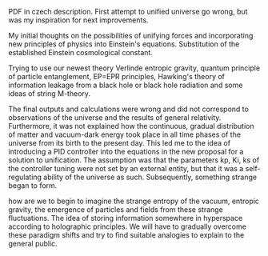 PDF in czech description. 
First attempt to unified universe go wrong, 
but was my inspiration for next improvements.

My initial thoughts on the possibilities of unifying forces and 
incorporating new principles of physics into Einstein's equations. 
Substitution of the established Einstein cosmological constant.

Trying to use our newest theory
Verlinde entropic gravity, quantum principle of particle entanglement, 
EP=EPR principles, Hawking's theory of information leakage
from a black hole or black hole radiation and some ideas of string M-theory.

The final outputs and calculations were wrong and did not correspond to observations of the universe and the results of general relativity. Furthermore, it was not explained how the continuous, gradual distribution of matter and vacuum-dark energy took place in all time phases of the universe from its birth to the present day. This led me to the idea of introducing a PID controller into the equations in the new proposal for a solution to unification. The assumption was that the parameters kp, Ki, ks of the controller tuning were not set by an external entity, but that it was a self-regulating ability of the universe as such. Subsequently, something strange began to form. 

how are we to begin to imagine the strange entropy of the vacuum, entropic gravity, the emergence of particles and fields from these strange fluctuations. The idea of storing information somewhere in hyperspace according to holographic principles. We will have to gradually overcome these paradigm shifts and try to find suitable analogies to explain to the general public.

